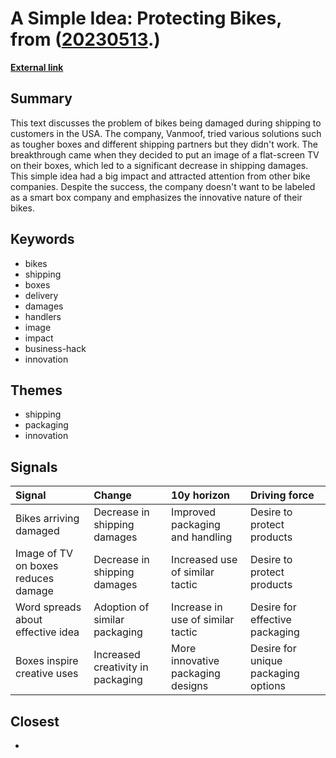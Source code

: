 # __A Simple Idea: Protecting Bikes__, from ([20230513](https://kghosh.substack.com/p/20230513).)

__[External link](https://www.vanmoof.com/blog/en/tv-bike-box)__



## Summary

This text discusses the problem of bikes being damaged during shipping to customers in the USA. The company, Vanmoof, tried various solutions such as tougher boxes and different shipping partners but they didn't work. The breakthrough came when they decided to put an image of a flat-screen TV on their boxes, which led to a significant decrease in shipping damages. This simple idea had a big impact and attracted attention from other bike companies. Despite the success, the company doesn't want to be labeled as a smart box company and emphasizes the innovative nature of their bikes.

## Keywords

* bikes
* shipping
* boxes
* delivery
* damages
* handlers
* image
* impact
* business-hack
* innovation

## Themes

* shipping
* packaging
* innovation

## Signals

| Signal                              | Change                            | 10y horizon                       | Driving force                       |
|:------------------------------------|:----------------------------------|:----------------------------------|:------------------------------------|
| Bikes arriving damaged              | Decrease in shipping damages      | Improved packaging and handling   | Desire to protect products          |
| Image of TV on boxes reduces damage | Decrease in shipping damages      | Increased use of similar tactic   | Desire to protect products          |
| Word spreads about effective idea   | Adoption of similar packaging     | Increase in use of similar tactic | Desire for effective packaging      |
| Boxes inspire creative uses         | Increased creativity in packaging | More innovative packaging designs | Desire for unique packaging options |

## Closest

* 